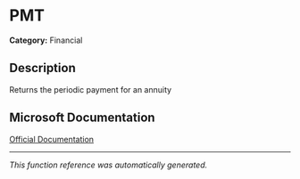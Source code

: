 # PMT

**Category:** Financial

## Description
Returns the periodic payment for an annuity

## Microsoft Documentation
[Official Documentation](https://support.microsoft.com//en-us/office/pmt-function-0214da64-9a63-4996-bc20-214433fa6441)

---
*This function reference was automatically generated.*
